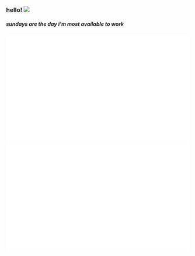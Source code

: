 ### hello! <img src="https://external-content.duckduckgo.com/iu/?u=http%3A%2F%2Fmedia.giphy.com%2Fmedia%2FnOSjhK6tcFHFe%2Fgiphy.gif&f=1&nofb=1" width="75px">

##### sundays are the day i'm most available to work

<img src="https://raw.githubusercontent.com/sme-ek/test/92f24f0d2e7ff9e3d9a5653a61f1e1fd0043fe2d/generated/overview.svg">
<img src="https://raw.githubusercontent.com/sme-ek/test/92f24f0d2e7ff9e3d9a5653a61f1e1fd0043fe2d/generated/languages.svg">



